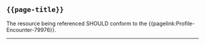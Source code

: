 ## <code>{{page-title}}</code>

The resource being referenced SHOULD conform to the {{pagelink:Profile-Encounter-79976}}.

---